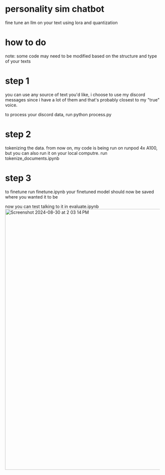 # personality sim chatbot
fine tune an llm on your text using lora and quantization

# how to do

note: some code may need to be modified based on the structure and type of your texts

# step 1
you can use any source of text you'd like, i choose to use my discord messages since i have a lot of them and that's probably closest to my "true" voice. 

to process your discord data, run python process.py

# step 2 
tokenizing the data. from now on, my code is being run on runpod 4x A100, but you can also run it on your local computre. run tokenize_documents.ipynb

# step 3
to finetune run finetune.ipynb 
your finetuned model should now be saved where you wanted it to be

now you can test talking to it in evaluate.ipynb
<img width="851" alt="Screenshot 2024-08-30 at 2 03 14 PM" src="https://github.com/user-attachments/assets/702d2004-6744-4200-9d6f-f45d1006e539">
